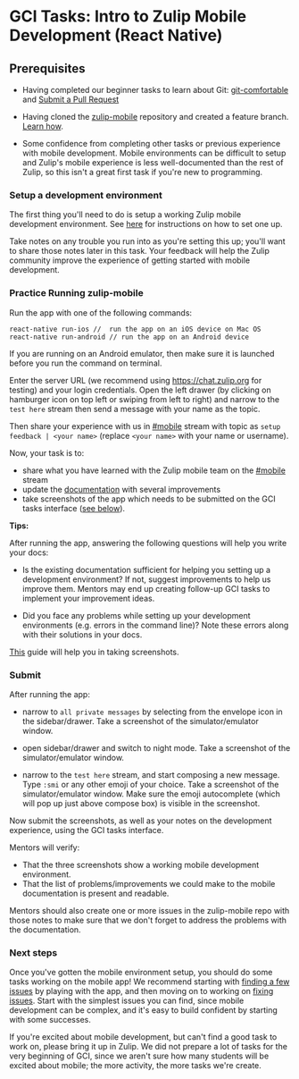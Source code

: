 # GCI Tasks: Intro to Zulip Mobile Development (React Native)

## Prerequisites

* Having completed our beginner tasks to learn about Git:
  [git-comfortable]() and [Submit a Pull Request]()

* Having cloned the
  [zulip-mobile](https://github.com/zulip/zulip-mobile) repository and
  created a feature branch. [Learn how](../../before-every-task.md).

* Some confidence from completing other tasks or previous experience
  with mobile development.  Mobile environments can be difficult to
  setup and Zulip's mobile experience is less well-documented than the
  rest of Zulip, so this isn't a great first task if you're new to
  programming.

### Setup a development environment

The first thing you'll need to do is setup a working Zulip mobile
development environment. See
[here](https://github.com/zulip/zulip-mobile/blob/master/docs/developer-guide.md#dev-environment)
for instructions on how to set one up.

Take notes on any trouble you run into as you're setting this up;
you'll want to share those notes later in this task.  Your feedback
will help the Zulip community improve the experience of getting
started with mobile development.

### Practice Running zulip-mobile

Run the app with one of the following commands:
```
react-native run-ios //  run the app on an iOS device on Mac OS
react-native run-android // run the app on an Android device
```

If you are running on an Android emulator, then make sure it is launched before you
run the command on terminal.

Enter the server URL (we recommend using https://chat.zulip.org for testing)
and your login credentials. Open the left drawer (by clicking on hamburger icon
on top left or swiping from left to right) and narrow to the `test here` stream
then send a message with your name as the topic.

Then share your experience with us in
[#mobile](https://chat.zulip.org/#narrow/stream/mobile) stream with
topic as `setup feedback | <your name>` (replace `<your name>` with
your name or username).

Now, your task is to:
* share what you have learned with the Zulip mobile team on the
  [#mobile](https://chat.zulip.org/#narrow/stream/mobile) stream
* update the
  [documentation](https://github.com/zulip/zulip-mobile/tree/master/docs)
  with several improvements
* take screenshots of the app which needs to be submitted on the GCI
  tasks interface ([see below](#submit)).

**Tips:**

After running the app, answering the following questions will help you write your docs:

* Is the existing documentation sufficient for helping you setting up
  a development environment?  If not, suggest improvements to help us
  improve them.  Mentors may end up creating follow-up GCI tasks to
  implement your improvement ideas.

* Did you face any problems while setting up your development
  environments (e.g. errors in the command line)? Note these errors
  along with their solutions in your docs.

[This](http://zulip.readthedocs.io/en/latest/tutorials/screenshot-and-gif-software.html) guide will help you in taking screenshots.

### Submit

After running the app:

* narrow to `all private messages` by selecting from the envelope icon
in the sidebar/drawer.  Take a screenshot of the simulator/emulator
window.

* open sidebar/drawer and switch to night mode.  Take a screenshot of
the simulator/emulator window.

* narrow to the `test here` stream, and start composing a new message. Type `:smi` or
any other emoji of your choice.
Take a screenshot of the simulator/emulator window. Make sure the emoji autocomplete
(which will pop up just above compose box) is visible in the screenshot.

Now submit the screenshots, as well as your notes on the development
experience, using the GCI tasks interface.

Mentors will verify:
* That the three screenshots show a working mobile development
  environment.
* That the list of problems/improvements we could make to the mobile
  documentation is present and readable.

Mentors should also create one or more issues in the zulip-mobile repo
with those notes to make sure that we don't forget to address the
problems with the documentation.

### Next steps

Once you've gotten the mobile environment setup, you should do some
tasks working on the mobile app!  We recommend starting with
[finding a few issues](quality-assurance.md) by playing with the app,
and then moving on to working on [fixing issues](issues.md).  Start
with the simplest issues you can find, since mobile development can be
complex, and it's easy to build confident by starting with some
successes.

If you're excited about mobile development, but can't find a good task
to work on, please bring it up in Zulip.  We did not prepare a lot of
tasks for the very beginning of GCI, since we aren't sure how many
students will be excited about mobile; the more activity, the more
tasks we're create.
